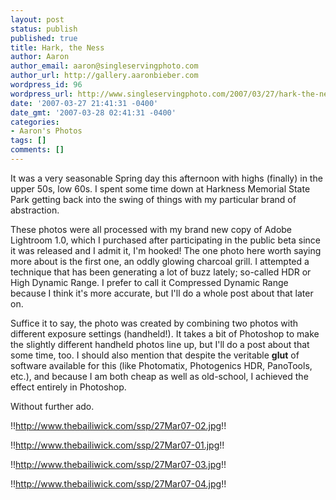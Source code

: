 ```yaml
---
layout: post
status: publish
published: true
title: Hark, the Ness
author: Aaron
author_email: aaron@singleservingphoto.com
author_url: http://gallery.aaronbieber.com
wordpress_id: 96
wordpress_url: http://www.singleservingphoto.com/2007/03/27/hark-the-ness/
date: '2007-03-27 21:41:31 -0400'
date_gmt: '2007-03-28 02:41:31 -0400'
categories:
- Aaron's Photos
tags: []
comments: []
---
```

It was a very seasonable Spring day this afternoon with highs (finally)
in the upper 50s, low 60s. I spent some time down at Harkness Memorial
State Park getting back into the swing of things with my particular
brand of abstraction.

These photos were all processed with my brand new copy of Adobe
Lightroom 1.0, which I purchased after participating in the public beta
since it was released and I admit it, I'm hooked! The one photo here
worth saying more about is the first one, an oddly glowing charcoal
grill. I attempted a technique that has been generating a lot of buzz
lately; so-called HDR or High Dynamic Range. I prefer to call it
Compressed Dynamic Range because I think it's more accurate, but I'll do
a whole post about that later on.

Suffice it to say, the photo was created by combining two photos with
different exposure settings (handheld!). It takes a bit of Photoshop to
make the slightly different handheld photos line up, but I'll do a post
about that some time, too. I should also mention that despite the
veritable **glut** of software available for this (like Photomatix,
Photogenics HDR, PanoTools, etc.), and because I am both cheap as well
as old-school, I achieved the effect entirely in Photoshop.

Without further ado.

!!http://www.thebailiwick.com/ssp/27Mar07-02.jpg!!

!!http://www.thebailiwick.com/ssp/27Mar07-01.jpg!!

!!http://www.thebailiwick.com/ssp/27Mar07-03.jpg!!

!!http://www.thebailiwick.com/ssp/27Mar07-04.jpg!!
